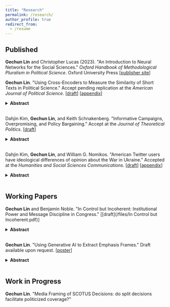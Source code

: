 ```yaml
---
title: "Research"
permalink: /research/
author_profile: true
redirect_from:
  - /resume
---
```


## Published

**Gechun Lin** and Christopher Lucas (2023). "An Introduction to Neural Networks for the Social Sciences." *Oxford Handbook of Methodological Pluralism in Political Science*. Oxford University Press [[publisher site](https://academic.oup.com/edited-volume/52557/chapter-abstract/431321963?redirectedFrom=fulltext)]
 
**Gechun Lin**. "Using Cross-Encoders to Measure the Similarity of Short Texts in Political Science." Accept pending replication at the *American Journal of Political Science*. [[draft](/files/Cross_Encoder_manuscript.pdf)] [[appendix](/files/Cross_Encoder_SI.pdf)]
<details>
<summary><b>Abstract</b></summary>
In many settings, scholars wish to estimate the similarity of political texts. However, the most commonly used methods in political science struggle to identify when two texts convey the same meaning as they rely too heavily on identifying words that appear in both documents. This limitation is especially salient when the underlying documents are short, an increasingly prevalent form of textual data in modern political research. Building on recent advances in computer science, I introduce to political science cross-encoders for precise estimates of semantic similarity in short texts. Scholars can use either off-the-shelf versions or build a customized model. I illustrate this approach in three examples applied to social messages generated in a telephone game, news headlines about US Supreme Court decisions, and Facebook posts from members of Congress. I show that cross-encoders, which utilize pair-level embeddings, offer superior performance across tasks relative to word-based and sentence-level embedding approaches.
</details>
<br>

Dahjin Kim, **Gechun Lin**, and Keith Schnakenberg. "Informative Campaigns, Overpromising, and Policy Bargaining." Accept at the *Journal of Theoretical Politics*. [[draft](/files/credulity.pdf)]

<details>
<summary><b>Abstract</b></summary>
What is the relationship between policy positions taken in campaigns and those proposed in bargaining when the final policy outcome depends on other political actors? Why do candidates sometimes advocate policies in their campaigns that are unlikely or impossible to pass given the preferences of other actors in the government? We analyze a model in which candidates make non-binding policy platform announcements and then bargain with a veto player over the final policy if they take office. In the model, a candidate has private information that is related to the policy preferences of a key citizen group and engages in bargaining with a veto player who is responsive to this information. When the citizen’s group sometimes interprets campaign promises naively, elections are more likely to allow information revelation. Furthermore, in this case, politicians overpromise: the politician’s platform is outside of the range of feasible bargaining outcomes.
</details>
<br>

Dahjin Kim, **Gechun Lin**, and William G. Nomikos. "American Twitter users have ideological differences of opinion about the War in Ukraine." Accepted at the *Humanities and Social Sciences Communications*. [[draft](/files/Ukraine_Public_Opinion_manuscript.pdf)] [[appendix](/files/Ukraine_Public_Opinion_SI.pdf)]

<details>
<summary><b>Abstract</b></summary>
Though ideological differences have long been a ubiquitous feature of American politics,  the rise of online news and social media has exacerbated divisions between groups. While existing research has documented how political preferences manifest online, relatively few studies have considered whether ideological divisions extend to discussions of foreign policy. We examine this question by analyzing nearly 2 million tweets about the war in Ukraine posted by Americans during the opening stages of the Russian invasion. We first categorize each tweet according to the user's ideological leanings estimated by the network of political accounts they follow. Then, we apply a natural language processing model specifically designed for short texts to classify the tweets into clusters that we hand code into substantive topics. We find that the topic distributions of conservative, moderate, and liberal users are substantively and statistically different. We further find that conservatives are more likely to spread some form of misinformation and that liberals are more likely to express support for Ukraine. Our paper concludes with a discussion of the implications of our findings for the conduct of U.S. foreign policy.
</details>
<br>

## Working Papers

**Gechun Lin** and Benjamin Noble. "In Control but Incoherent: Institutional Power and Message Discipline in Congress." [[draft](/files/In Control but Incoherent.pdf)]

<details>
<summary><b>Abstract</b></summary>
Parties build electorally-beneficial brands through legislative cohesion. But getting to "yes" often produces divisive intra-party debates as illustrated by the cliches "Democrats in Disarray" and "Republican Civil War." We argue that institutional power undermines message discipline—the ability of co-partisans to say the same things about the same issues. Congressional majorities may agree on broad goals, but individuals must compromise and promote specific legislation. Presidents place issues on the agenda co-partisans must defend. Dis-empowered parties, by contrast, can simply oppose. To test our theory, we develop a novel, text-based measure of message discipline in House and Senate floor speeches (1973-2016) using topic models and contextual embeddings. We find that non-presidential minorities exercise stronger message discipline than presidential majorities, and on-message lawmakers are less effective legislators. However, the House majority's procedural power offsets these disadvantages. Our results deepen our understanding of congressional message politics, with implications for perceived polarization and thermostatic backlash.
</details>
<br>



**Gechun Lin**. "Using Generative AI to Extract Emphasis Frames." Draft available upon request. [[poster](/files/PolMeth2024_GPT.pdf)] 
<details>
<summary><b>Abstract</b></summary>
Framing analysis is at the core of studies in political communication. The current literature relies mainly on topic modeling and dictionary approaches to identify frames from texts. However, users cannot control desired topic outputs in unsupervised models, such as LDA and STM; moreover, the resulting groups of keywords lack semantic contexts for exploring how things are framed. Dictionary approaches also have limitations: existing ones would miss novel frames in evolving discourse, and creating new dictionaries is resource-intensive. Instead, I propose a new method that follows three steps—quote, summarize, and name—to extract frames using generative AI. I apply this method to re-examine the framing of smoking ban policy at the issue-definition stage during its diffusion across 49 US states. Compared to traditional topic models, the new method produces more semantically distinctive and coherent high-level frame features for identifying different frames. Empirically, this results in the discovery of more nuanced frames and their coexisting patterns.
</details>
<br>


## Work in Progress

**Gechun Lin**. "Media Framing of SCOTUS Decisions: do split decisions facilitate politicized coverage?"







